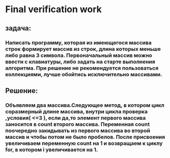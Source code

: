 # Final verification work
## задача:
### Написать программу, которая из имеющегося массива строк формирует массив из строк, длина которых меньше либо равна 3 символа. Первоначальный массив можно ввести с клавиатуры, либо задать на старте выполнения алгоритма. При решение не рекомендуется пользоваться коллекциями, лучше обойтись исключительно массивами.
## Решение:
###  Объявляем два массива.Следующее **метод**, в котором цикл соразмерный длине массива, внутри цикла проверка ,условия( <=3 ), если да,то элемент первого массива заносится в count второго массива. Переменная count поочередно закидывать из первого массива во второй массив и чтобы потом не было пробелов. После присвоения увеличиваем переменную count на 1 и возвращаем к циклу for, в котором i увеличивается на 1.